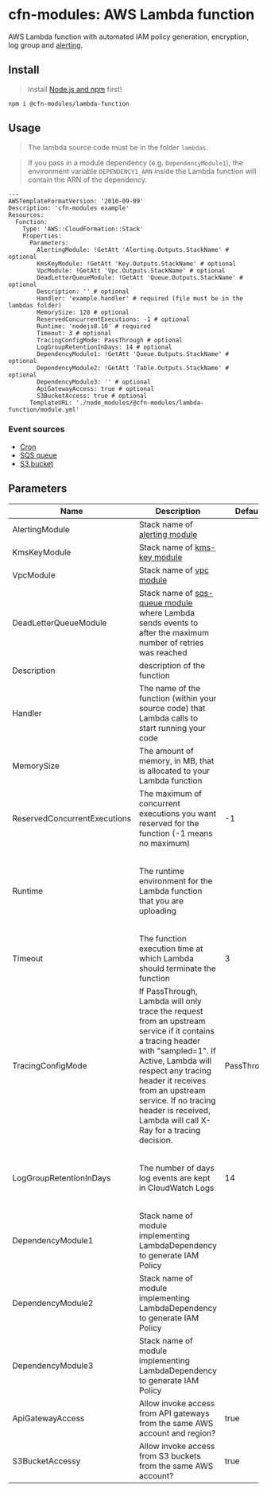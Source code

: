 # cfn-modules: AWS Lambda function

AWS Lambda function with automated IAM policy generation, encryption, log group and [alerting](https://www.npmjs.com/package/@cfn-modules/alerting).

## Install

> Install [Node.js and npm](https://nodejs.org/) first!

```
npm i @cfn-modules/lambda-function
```

## Usage

> The lambda source code must be in the folder `lambdas`.

> If you pass in a module dependency (e.g. `DependencyModule1`), the environment variable `DEPENDENCY1_ARN` inside the Lambda function will contain the ARN of the dependency.

```
---
AWSTemplateFormatVersion: '2010-09-09'
Description: 'cfn-modules example'
Resources:
  Function:
    Type: 'AWS::CloudFormation::Stack'
    Properties:
      Parameters:
        AlertingModule: !GetAtt 'Alerting.Outputs.StackName' # optional
        KmsKeyModule: !GetAtt 'Key.Outputs.StackName' # optional
        VpcModule: !GetAtt 'Vpc.Outputs.StackName' # optional
        DeadLetterQueueModule: !GetAtt 'Queue.Outputs.StackName' # optional
        Description: '' # optional
        Handler: 'example.handler' # required (file must be in the lambdas folder)
        MemorySize: 128 # optional
        ReservedConcurrentExecutions: -1 # optional
        Runtime: 'nodejs8.10' # required
        Timeout: 3 # optional
        TracingConfigMode: PassThrough # optional
        LogGroupRetentionInDays: 14 # optional
        DependencyModule1: !GetAtt 'Queue.Outputs.StackName' # optional
        DependencyModule2: !GetAtt 'Table.Outputs.StackName' # optional
        DependencyModule3: '' # optional
        ApiGatewayAccess: true # optional
        S3BucketAccess: true # optional
      TemplateURL: './node_modules/@cfn-modules/lambda-function/module.yml'
```

### Event sources

* [Cron](https://www.npmjs.com/package/@cfn-modules/lambda-event-source-cron)
* [SQS queue](https://www.npmjs.com/package/@cfn-modules/lambda-event-source-sqs-queue)
* [S3 bucket](https://www.npmjs.com/package/@cfn-modules/s3-bucket)

## Parameters

<table>
  <thead>
    <tr>
      <th>Name</th>
      <th>Description</th>
      <th>Default</th>
      <th>Required?</th>
      <th>Allowed values</th>
    </tr>
  </thead>
  <tbody>
    <tr>
      <td>AlertingModule</td>
      <td>Stack name of <a href="https://www.npmjs.com/package/@cfn-modules/alerting">alerting module</a></td>
      <td></td>
      <td>no</td>
      <td></td>
    </tr>
    <tr>
      <td>KmsKeyModule</td>
      <td>Stack name of <a href="https://www.npmjs.com/package/@cfn-modules/kms-key">kms-key module</a></td>
      <td></td>
      <td>no</td>
      <td></td>
    </tr>
    <tr>
      <td>VpcModule</td>
      <td>Stack name of <a href="https://www.npmjs.com/package/@cfn-modules/vpc">vpc module</a></td>
      <td></td>
      <td>no</td>
      <td></td>
    </tr>
    <tr>
      <td>DeadLetterQueueModule</td>
      <td>Stack name of <a href="https://www.npmjs.com/package/@cfn-modules/sqs-queue">sqs-queue module</a> where Lambda sends events to after the maximum number of retries was reached</td>
      <td></td>
      <td>no</td>
      <td></td>
    </tr>
    <tr>
      <td>Description</td>
      <td>description of the function</td>
      <td></td>
      <td>no</td>
      <td></td>
    </tr>
    <tr>
      <td>Handler</td>
      <td>The name of the function (within your source code) that Lambda calls to start running your code</td>
      <td></td>
      <td>yes</td>
      <td></td>
    </tr>
    <tr>
      <td>MemorySize</td>
      <td>The amount of memory, in MB, that is allocated to your Lambda function</td>
      <td></td>
      <td>no</td>
      <td>[128-3008] and a multiple of 64</td>
    </tr>
    <tr>
      <td>ReservedConcurrentExecutions</td>
      <td>The maximum of concurrent executions you want reserved for the function (-1 means no maximum)</td>
      <td>-1</td>
      <td>no</td>
      <td>[-1, 0-N]</td>
    </tr>
    <tr>
      <td>Runtime</td>
      <td>The runtime environment for the Lambda function that you are uploading</td>
      <td></td>
      <td>no</td>
      <td>['nodejs6.10', 'nodejs8.10', java8, 'python2.7', 'python3.6', 'dotnetcore1.0', 'dotnetcore2.0', 'go1.x']</td>
    </tr>
    <tr>
      <td>Timeout</td>
      <td>The function execution time at which Lambda should terminate the function</td>
      <td>3</td>
      <td>no</td>
      <td>[1-300]</td>
    </tr>
    <tr>
      <td>TracingConfigMode</td>
      <td>If PassThrough, Lambda will only trace the request from an upstream service if it contains a tracing header with "sampled=1". If Active, Lambda will respect any tracing header it receives from an upstream service. If no tracing header is received, Lambda will call X-Ray for a tracing decision.</td>
      <td>PassThrough</td>
      <td>no</td>
      <td>[Active, PassThrough]</td>
    </tr>
    <tr>
      <td>LogGroupRetentionInDays</td>
      <td>The number of days log events are kept in CloudWatch Logs</td>
      <td>14</td>
      <td>no</td>
      <td>[1, 3, 5, 7, 14, 30, 60, 90, 120, 150, 180, 365, 400, 545, 731, 1827, 3653]</td>
    </tr>
    <tr>
      <td>DependencyModule1</td>
      <td>Stack name of module implementing LambdaDependency to generate IAM Policy</td>
      <td></td>
      <td>no</td>
      <td></td>
    </tr>
    <tr>
      <td>DependencyModule2</td>
      <td>Stack name of module implementing LambdaDependency to generate IAM Policy</td>
      <td></td>
      <td>no</td>
      <td></td>
    </tr>
    <tr>
      <td>DependencyModule3</td>
      <td>Stack name of module implementing LambdaDependency to generate IAM Policy</td>
      <td></td>
      <td>no</td>
      <td></td>
    </tr>
    <tr>
      <td>ApiGatewayAccess</td>
      <td>Allow invoke access from API gateways from the same AWS account and region?</td>
      <td>true</td>
      <td>no</td>
      <td>[true, false]</td>
    </tr>
    <tr>
      <td>S3BucketAccessy</td>
      <td>Allow invoke access from S3 buckets from the same AWS account?</td>
      <td>true</td>
      <td>no></td>
      <td>[true, false]</td>
    </tr>
  </tbody>
</table>

